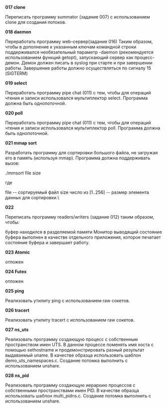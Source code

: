 **017 clone**

Переписать программу summator (задание 007) с использованием clone для создания потоков.

**018 daemon**

Переработать программу web-сервер(задание 016) Таким образом, чтобы в дополнение к указанным ключам командной строки поддерживался необязательный параметр -daemon (рекомендуется использованием функций getopt), запускающий сервер как процесс-демон. Демон должен писать в syslog при старте и при завершении работы. Завершение работы должно осуществляться по сигналу 15 (SIGTERM)

**019 select**

Переработать программу pipe chat (011) с тем, чтобы для операций чтения и записи использовался мультиплектор select. Программа должна быть однопоточной.

**020 poll**

Переработать программу pipe chat (011) с тем, чтобы для операций чтения и записи использовался мультиплектор poll. Программа должна быть однопоточной.

**021 mmap sort**

Разработать программу для сортировки большого файла, не загружая его в память (используя mmap). Программа должна поддерживать вызов:

./mmsort file size

где

file -- сортируемый файл
size число из [1..256] -- размер элемента данных для сортировки.\

**022**

Переписать программу readers/writers (задание 012) таким образом, чтобы:

буфер находился в разделяемой памяти
Монитор выводящий состояние буфера выполнен в качестве отдельного приложения, которое печатает состояние буфера и завершает работу.

**023 Atomic**

отложен

**024 Futex**

отложен

**025 ping**

Реализовать утилиту ping с использованием raw сокетов.

**026 tracert**

Реализовать утилиту tracert с использованием raw сокетов.

**027 ns_uts**

Реализовать программу создающую процесс с собственным пространством имен UTS. В данном процессе поменять имя хоста с помощью sethostname и продемонстрировать разный результат выдаваемый uname. В качестве образца использовать шаблон demo_uts_namespaces.c. Создание потомка выполнить с использованием unshare.

**028 ns_pid**

Реализовать программу создающую иерархию процессов с собственными пространствами имен PID. В качестве образца использовать шаблон multi_pidns.c. Создание потомка выполнить с использованием unshare.
